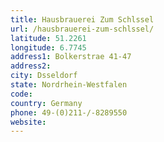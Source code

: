 ```yaml
---
title: Hausbrauerei Zum Schlssel
url: /hausbrauerei-zum-schlssel/
latitude: 51.2261
longitude: 6.7745
address1: Bolkerstrae 41-47
address2: 
city: Dsseldorf
state: Nordrhein-Westfalen
code: 
country: Germany
phone: 49-(0)211-/-8289550
website: 
---
```


